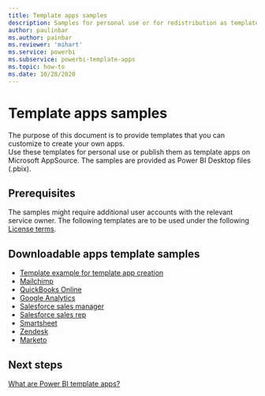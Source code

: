 ```yaml
---
title: Template apps samples
description: Samples for personal use or for redistribution as template apps on AppSource  
author: paulinbar
ms.author: painbar
ms.reviewer: 'mihart'
ms.service: powerbi
ms.subservice: powerbi-template-apps
ms.topic: how-to
ms.date: 10/28/2020
---
```


# Template apps samples

The purpose of this document is to provide templates that you can customize to create your own apps.  
Use these templates for personal use or publish them as template apps on Microsoft AppSource. The samples are provided as Power BI Desktop files (.pbix).

## Prerequisites

The samples might require additional user accounts with the relevant service owner.  The following templates are to be used under the following [License terms](https://templateapps.blob.core.windows.net/sampletemplateapps/Sample-Templates-for-app-on-appsource.pdf).

## Downloadable apps template samples

* [Template example for template app creation](https://templateapps.blob.core.windows.net/sampletemplateapps/TemplateforTemplateApps.zip)
* [Mailchimp](https://templateapps.blob.core.windows.net/sampletemplateapps/MailChimp.pbix)
* [QuickBooks Online](https://templateapps.blob.core.windows.net/sampletemplateapps/QuickBooksOnline.pbix)
* [Google Analytics](https://templateapps.blob.core.windows.net/sampletemplateapps/GoogleAnalytics.pbix)
* [Salesforce sales manager](https://templateapps.blob.core.windows.net/sampletemplateapps/SalesforceSalesManager.pbix)
* [Salesforce sales rep](https://templateapps.blob.core.windows.net/sampletemplateapps/SalesforceSalesRep.pbix)
* [Smartsheet](https://templateapps.blob.core.windows.net/sampletemplateapps/Smartsheet.pbix)
* [Zendesk](https://templateapps.blob.core.windows.net/sampletemplateapps/Zendesk.pbix)
* [Marketo](https://templateapps.blob.core.windows.net/sampletemplateapps/Marketo.pbix)

## Next steps

[What are Power BI template apps?](service-template-apps-overview.md)

